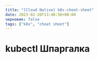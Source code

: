 ```yaml
---
title: "[Cloud Native] k8s-cheat-sheet"
date: 2023-02-20T13:48:58+08:00
черновик: false
tags: ["k8s", "cheat sheet"]
---
```


# kubectl Шпаргалка
